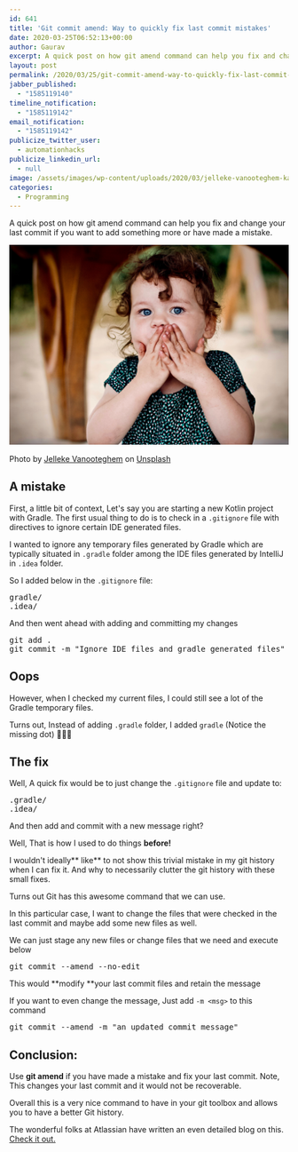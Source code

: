 ```yaml
---
id: 641
title: 'Git commit amend: Way to quickly fix last commit mistakes'
date: 2020-03-25T06:52:13+00:00
author: Gaurav
excerpt: A quick post on how git amend command can help you fix and change your last commit if you want to add something more or have made a mistake.
layout: post
permalink: /2020/03/25/git-commit-amend-way-to-quickly-fix-last-commit-mistakes/
jabber_published:
  - "1585119140"
timeline_notification:
  - "1585119142"
email_notification:
  - "1585119142"
publicize_twitter_user:
  - automationhacks
publicize_linkedin_url:
  - null
image: /assets/images/wp-content/uploads/2020/03/jelleke-vanooteghem-kabtmcdcabk-unsplash.jpg
categories:
  - Programming
---
```

A quick post on how git amend command can help you fix and change your last commit if you want to add something more or have made a mistake.

![](/assets/images/wp-content/uploads/2020/03/jelleke-vanooteghem-kabtmcdcabk-unsplash.jpg)

Photo by&nbsp;[Jelleke Vanooteghem](https://unsplash.com/@ilumire?utm_source=unsplash&utm_medium=referral&utm_content=creditCopyText)&nbsp;on&nbsp;[Unsplash](https://unsplash.com/s/photos/oops?utm_source=unsplash&utm_medium=referral&utm_content=creditCopyText)

## A mistake

First, a little bit of context, Let's say you are starting a new Kotlin project with Gradle. The first usual thing to do is to check in a `.gitignore` file with directives to ignore certain IDE generated files.

I wanted to ignore any temporary files generated by Gradle which are typically situated in `.gradle` folder among the IDE files generated by IntelliJ in `.idea` folder.

So I added below in the `.gitignore` file:

<pre class="wp-block-preformatted">gradle/
.idea/</pre>

And then went ahead with adding and committing my changes

<pre class="wp-block-preformatted">git add .
git commit -m "Ignore IDE files and gradle generated files"</pre>

## Oops

However, when I checked my current files, I could still see a lot of the Gradle temporary files.

Turns out, Instead of adding `.gradle` folder, I added `gradle` (Notice the missing dot) 🤦🏻‍♂️

## The fix

Well, A quick fix would be to just change the `.gitignore` file and update to:

<pre class="wp-block-preformatted">.gradle/
.idea/</pre>

And then add and commit with a new message right?

Well, That is how I used to do things **before!**

I wouldn't ideally**&nbsp;like** to not show this trivial mistake in my git history when I can fix it. And why to necessarily clutter the git history with these small fixes.

Turns out Git has this awesome command that we can use.

In this particular case, I want to change the files that were checked in the last commit and maybe add some new files as well.

We can just stage any new files or change files that we need and execute below

<pre class="wp-block-preformatted">git commit --amend --no-edit</pre>

This would&nbsp;**modify&nbsp;**your last commit files and retain the message

If you want to even change the message, Just add `-m <msg>` to this command

<pre class="wp-block-preformatted">git <span class="hljs-keyword">commit</span> <span class="hljs-comment">--amend -m "an updated commit message"</span></pre>

## Conclusion:

Use **git amend** if you have made a mistake and fix your last commit. Note, This changes your last commit and it would not be recoverable.

Overall this is a very nice command to have in your git toolbox and allows you to have a better Git history.

The wonderful folks at Atlassian have written an even detailed blog on this. [Check it out.](https://www.atlassian.com/git/tutorials/rewriting-history)